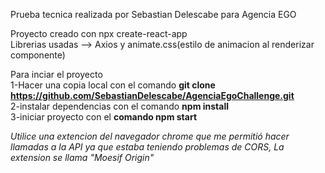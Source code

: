 Prueba tecnica realizada por Sebastian Delescabe para Agencia EGO

Proyecto creado con npx create-react-app <br/>
Librerias usadas --> Axios y animate.css(estilo de animacion al renderizar componente)

Para inciar el proyecto <br/>1-Hacer una copia local con el comando <b>git clone https://github.com/SebastianDelescabe/AgenciaEgoChallenge.git</b><br/>
                             2-instalar dependencias con el comando <b>npm install</b> <br/>
                             3-iniciar proyecto con el <b>comando npm start</b> <br/>

*Utilice una extencion del navegador chrome que me permitió hacer llamadas a la API ya que estaba teniendo problemas de CORS, La extension se llama "Moesif Origin"*
